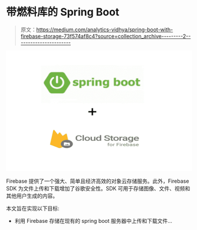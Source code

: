 # 带燃料库的 Spring Boot

> 原文：<https://medium.com/analytics-vidhya/spring-boot-with-firebase-storage-73f574af8c4?source=collection_archive---------2----------------------->

![](img/db9af121d9980a0eafbca0b9db7a7831.png)

Firebase 提供了一个强大、简单且经济高效的对象云存储服务。此外，Firebase SDK 为文件上传和下载增加了谷歌安全性。SDK 可用于存储图像、文件、视频和其他用户生成的内容。

本文旨在实现以下目标:

*   利用 Firebase 存储在现有的 spring boot 服务器中上传和下载文件…